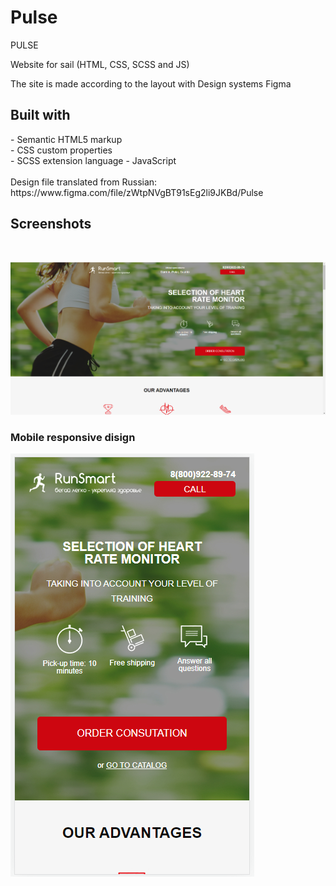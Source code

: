 # Pulse
PULSE

Website for sail (HTML, CSS, SCSS and JS)

The site is made according to the layout with Design systems Figma 

<h2> Built with </h2>
- Semantic HTML5 markup <br>
- CSS custom properties <br>
- SCSS extension language
- JavaScript
<br>
<br>
Design file translated from Russian: <br>
https://www.figma.com/file/zWtpNVgBT91sEg2li9JKBd/Pulse
<h2>Screenshots</h2>
<br>

![image](https://github.com/AnnaKondrDeveloper/Pulse/raw/main/img/homepage.png)

<h3>Mobile responsive disign</h3>

![image](https://github.com/AnnaKondrDeveloper/Pulse/raw/main/img/mobile.png)
